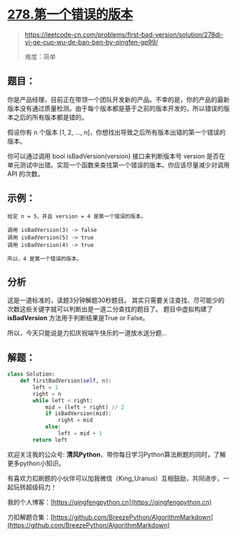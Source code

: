 # [278.第一个错误的版本](https://leetcode-cn.com/problems/first-bad-version/solution/278di-yi-ge-cuo-wu-de-ban-ben-by-qingfen-gp99/)
> https://leetcode-cn.com/problems/first-bad-version/solution/278di-yi-ge-cuo-wu-de-ban-ben-by-qingfen-gp99/
> 
> 难度：简单

## 题目：

你是产品经理，目前正在带领一个团队开发新的产品。不幸的是，你的产品的最新版本没有通过质量检测。由于每个版本都是基于之前的版本开发的，所以错误的版本之后的所有版本都是错的。

假设你有 n 个版本 [1, 2, ..., n]，你想找出导致之后所有版本出错的第一个错误的版本。

你可以通过调用 bool isBadVersion(version) 接口来判断版本号 version 是否在单元测试中出错。实现一个函数来查找第一个错误的版本。你应该尽量减少对调用 API 的次数。

## 示例：

```
给定 n = 5，并且 version = 4 是第一个错误的版本。

调用 isBadVersion(3) -> false
调用 isBadVersion(5) -> true
调用 isBadVersion(4) -> true

所以，4 是第一个错误的版本。 
```

## 分析

这是一道标准的，读题3分钟解题30秒题目。
其实只需要关注查找、尽可能少的次数这些关键字就可以判断出是一道二分查找的题目了。
题目中虚拟构建了 **isBadVersion** 方法用于判断结果是True or False。

所以，今天只能说是力扣庆祝端午快乐的一道放水送分题...

## 解题：

```python
class Solution:
    def firstBadVersion(self, n):
        left = 1
        right = n
        while left < right:
            mid = (left + right) // 2
            if isBadVersion(mid):
                right = mid
            else:
                left = mid + 1
        return left
```

欢迎关注我的公众号: **清风Python**，带你每日学习Python算法刷题的同时，了解更多python小知识。

有喜欢力扣刷题的小伙伴可以加我微信（King_Uranus）互相鼓励，共同进步，一起玩转超级码力！

我的个人博客：[https://qingfengpython.cn](https://qingfengpython.cn)

力扣解题合集：[https://github.com/BreezePython/AlgorithmMarkdown](https://github.com/BreezePython/AlgorithmMarkdown)